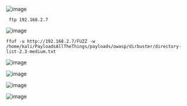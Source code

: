 ![image](https://github.com/stensil4rt/CodeBy/assets/62753044/5a1e9008-596b-411b-a72c-c78ff662881e)

```
 ftp 192.168.2.7
```
![image](https://github.com/stensil4rt/CodeBy/assets/62753044/9bc1c825-1fc4-4d95-9a09-fe388d53957a)
```
ffuf -u http://192.168.2.7/FUZZ -w /home/kali/PayloadsAllTheThings/payloads/owasp/dirbuster/directory-list-2.3-medium.txt 
```
![image](https://github.com/stensil4rt/CodeBy/assets/62753044/96189e50-7fbe-424f-a226-54b0ae4e900c)

![image](https://github.com/stensil4rt/CodeBy/assets/62753044/a9e919aa-648a-4707-a4be-611d6dd10edb)

![image](https://github.com/stensil4rt/CodeBy/assets/62753044/8cc07b6b-174b-4655-8f82-eceebbfd4045)

![image](https://github.com/stensil4rt/CodeBy/assets/62753044/9d652f58-07c9-4bfc-9d38-0239ad8c0993)

